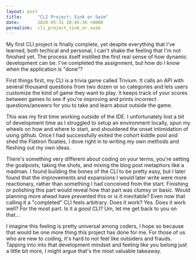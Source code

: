 ```yaml
---
layout: post
title:      "CLI Project: Sink or Swim"
date:       2020-05-31 20:45:36 +0000
permalink:  cli_project_sink_or_swim
---
```



My first CLI project is finally complete, yet despite everything that I've learned, both techical and personal, I can't shake the feeling that I'm not finished yet. The process itself instilled the first real sense of how dynamic development can be. I've completed the assignment, but how do I know when the application is "done"?

First things first, my CLI is a trivia game called Trivium. It calls an API with several thousand questions from two dozen or so categories and lets users customize the kind of game they want to play. It keeps track of your scores between games to see if you're improving and prints incorrect questions/answers for you to take and learn about outside the game.

This was my first time working outside of the IDE. I unfortunately lost a bit of development time as I struggled to setup an environment locally, spun my wheels on how and where to start, and shouldered the onset intimidation of using github. Once I had successfully exited the cohort kiddle pool and shed the Flatiron floaties, I dove right in to writing my own methods and fleshing out my own ideas.

There's something very different about coding on your terms, you're setting the goalposts, taking the shots, and mixing the blog post metaphors like a madman. I found building the bones of the CLI to be pretty easy, but I later found that the improvements and expansions I would later write were more reactionary, rather than something I had conceived from the start. Finishing or polishing this part would reveal how that part was clumsy or basic. Would planning more ahead have prevented this or is it inevitable? Even now that calling it a "completed" CLI feels arbitrary. Does it work? Yes. Does it work well? For the most part. Is it a *good* CLI? Um, let me get back to you on that...

I imagine this feeling is pretty universal among coders, I hope so because that would be one more thing this project has done for me. For those of us who are new to coding, it's hard to not feel like outsiders and frauds. Tapping into into that development mindset and feeling like you belong just a little bit more, I might argue that's the most valuable takeaway.


